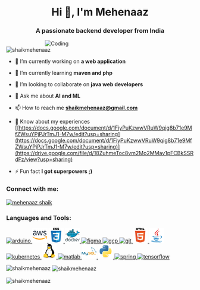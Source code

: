 <h1 align="center">Hi 👋, I'm Mehenaaz</h1>
<h3 align="center">A passionate backend developer from India</h3>
<img align="right" alt="Coding" width="400" src="https://gifdb.com/images/high/panda-waving-cartoon-sticker-pi4qfklzce0s7zo5.gif">

<p align="left"> <img src="https://komarev.com/ghpvc/?username=shaikmehenaaz&label=Profile%20views&color=0e75b6&style=flat" alt="shaikmehenaaz" /> </p>

- 🔭 I’m currently working on **a web application**

- 🌱 I’m currently learning **maven and php**

- 👯 I’m looking to collaborate on **java web developers**

- 💬 Ask me about **AI and ML**

- 📫 How to reach me **shaikmehenaaz@gmail.com**

- 📄 Know about my experiences [[https://docs.google.com/document/d/1FiyPuKzwwVRuW9qig8b71e9MfZWsuYPjPJrTmJ1-M7w/edit?usp=sharing](https://docs.google.com/document/d/1FiyPuKzwwVRuW9qig8b71e9MfZWsuYPjPJrTmJ1-M7w/edit?usp=sharing)](https://drive.google.com/file/d/18ZuhmeToc8vm2Mo2MMav1pFCBkSSRdFz/view?usp=sharing)

- ⚡ Fun fact **I got superpowers ;)**

<h3 align="left">Connect with me:</h3>
<p align="left">
<a href="https://linkedin.com/in/mehenaaz shaik" target="blank"><img align="center" src="https://raw.githubusercontent.com/rahuldkjain/github-profile-readme-generator/master/src/images/icons/Social/linked-in-alt.svg" alt="mehenaaz shaik" height="30" width="40" /></a>
</p>

<h3 align="left">Languages and Tools:</h3>
<p align="left"> <a href="https://www.arduino.cc/" target="_blank" rel="noreferrer"> <img src="https://cdn.worldvectorlogo.com/logos/arduino-1.svg" alt="arduino" width="40" height="40"/> </a> <a href="https://aws.amazon.com" target="_blank" rel="noreferrer"> <img src="https://raw.githubusercontent.com/devicons/devicon/master/icons/amazonwebservices/amazonwebservices-original-wordmark.svg" alt="aws" width="40" height="40"/> </a> <a href="https://www.w3schools.com/css/" target="_blank" rel="noreferrer"> <img src="https://raw.githubusercontent.com/devicons/devicon/master/icons/css3/css3-original-wordmark.svg" alt="css3" width="40" height="40"/> </a> <a href="https://www.docker.com/" target="_blank" rel="noreferrer"> <img src="https://raw.githubusercontent.com/devicons/devicon/master/icons/docker/docker-original-wordmark.svg" alt="docker" width="40" height="40"/> </a> <a href="https://www.figma.com/" target="_blank" rel="noreferrer"> <img src="https://www.vectorlogo.zone/logos/figma/figma-icon.svg" alt="figma" width="40" height="40"/> </a> <a href="https://cloud.google.com" target="_blank" rel="noreferrer"> <img src="https://www.vectorlogo.zone/logos/google_cloud/google_cloud-icon.svg" alt="gcp" width="40" height="40"/> </a> <a href="https://git-scm.com/" target="_blank" rel="noreferrer"> <img src="https://www.vectorlogo.zone/logos/git-scm/git-scm-icon.svg" alt="git" width="40" height="40"/> </a> <a href="https://www.w3.org/html/" target="_blank" rel="noreferrer"> <img src="https://raw.githubusercontent.com/devicons/devicon/master/icons/html5/html5-original-wordmark.svg" alt="html5" width="40" height="40"/> </a> <a href="https://www.java.com" target="_blank" rel="noreferrer"> <img src="https://raw.githubusercontent.com/devicons/devicon/master/icons/java/java-original.svg" alt="java" width="40" height="40"/> </a> <a href="https://kubernetes.io" target="_blank" rel="noreferrer"> <img src="https://www.vectorlogo.zone/logos/kubernetes/kubernetes-icon.svg" alt="kubernetes" width="40" height="40"/> </a> <a href="https://www.linux.org/" target="_blank" rel="noreferrer"> <img src="https://raw.githubusercontent.com/devicons/devicon/master/icons/linux/linux-original.svg" alt="linux" width="40" height="40"/> </a> <a href="https://www.mathworks.com/" target="_blank" rel="noreferrer"> <img src="https://upload.wikimedia.org/wikipedia/commons/2/21/Matlab_Logo.png" alt="matlab" width="40" height="40"/> </a> <a href="https://www.mysql.com/" target="_blank" rel="noreferrer"> <img src="https://raw.githubusercontent.com/devicons/devicon/master/icons/mysql/mysql-original-wordmark.svg" alt="mysql" width="40" height="40"/> </a> <a href="https://www.python.org" target="_blank" rel="noreferrer"> <img src="https://raw.githubusercontent.com/devicons/devicon/master/icons/python/python-original.svg" alt="python" width="40" height="40"/> </a> <a href="https://spring.io/" target="_blank" rel="noreferrer"> <img src="https://www.vectorlogo.zone/logos/springio/springio-icon.svg" alt="spring" width="40" height="40"/> </a> <a href="https://www.tensorflow.org" target="_blank" rel="noreferrer"> <img src="https://www.vectorlogo.zone/logos/tensorflow/tensorflow-icon.svg" alt="tensorflow" width="40" height="40"/> </a> </p>

<p><img align="left" src="https://github-readme-stats.vercel.app/api/top-langs?username=shaikmehenaaz&show_icons=true&locale=en&layout=compact" alt="shaikmehenaaz" /></p>

<p>&nbsp;<img align="center" src="https://github-readme-stats.vercel.app/api?username=shaikmehenaaz&show_icons=true&locale=en" alt="shaikmehenaaz" /></p>

<p><img align="center" src="https://github-readme-streak-stats.herokuapp.com/?user=shaikmehenaaz&" alt="shaikmehenaaz" /></p>
